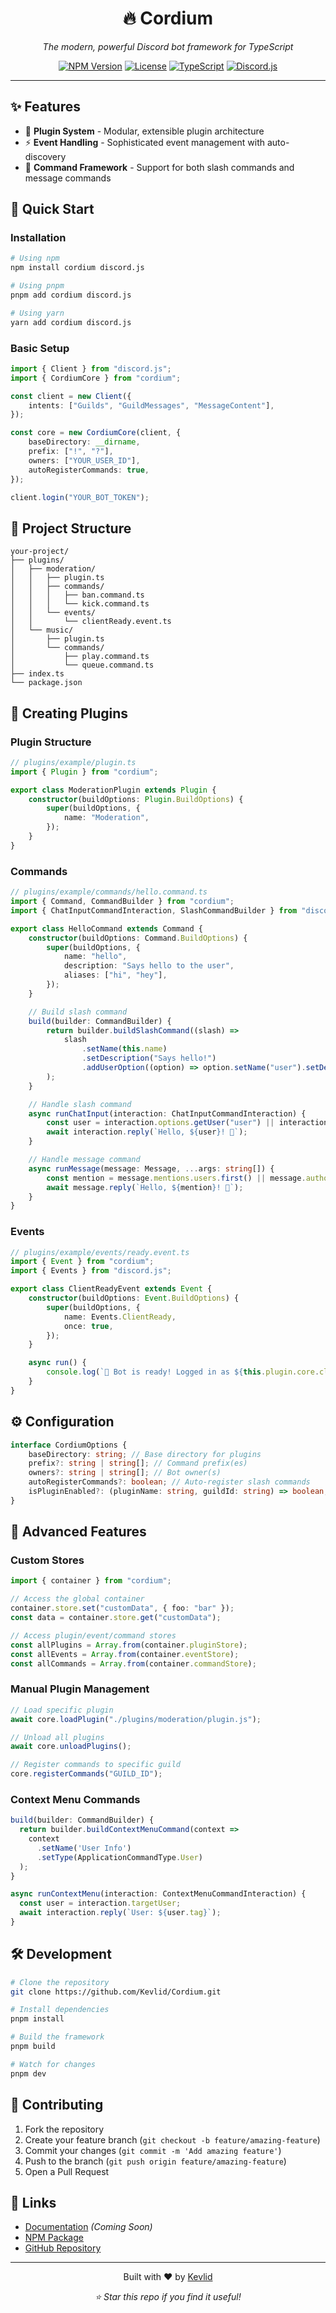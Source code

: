 <div align="center">
  <h1>🔥 Cordium</h1>
  <p><em>The modern, powerful Discord bot framework for TypeScript</em></p>
  
  [![NPM Version](https://img.shields.io/npm/v/cordium?style=for-the-badge&color=blue)](https://www.npmjs.com/package/cordium)
  [![License](https://img.shields.io/npm/l/cordium?style=for-the-badge&color=green)](LICENSE)
  [![TypeScript](https://img.shields.io/badge/TypeScript-Ready-blue?style=for-the-badge&logo=typescript)](https://www.typescriptlang.org/)
  [![Discord.js](https://img.shields.io/badge/Discord.js-v14-5865F2?style=for-the-badge&logo=discord)](https://discord.js.org/)
</div>

---

## ✨ Features

-   🔌 **Plugin System** - Modular, extensible plugin architecture
-   ⚡ **Event Handling** - Sophisticated event management with auto-discovery
-   🎯 **Command Framework** - Support for both slash commands and message commands

## 🚀 Quick Start

### Installation

```bash
# Using npm
npm install cordium discord.js

# Using pnpm
pnpm add cordium discord.js

# Using yarn
yarn add cordium discord.js
```

### Basic Setup

```typescript
import { Client } from "discord.js";
import { CordiumCore } from "cordium";

const client = new Client({
    intents: ["Guilds", "GuildMessages", "MessageContent"],
});

const core = new CordiumCore(client, {
    baseDirectory: __dirname,
    prefix: ["!", "?"],
    owners: ["YOUR_USER_ID"],
    autoRegisterCommands: true,
});

client.login("YOUR_BOT_TOKEN");
```

## 📁 Project Structure

```
your-project/
├── plugins/
│   ├── moderation/
│   │   ├── plugin.ts
│   │   ├── commands/
│   │   │   ├── ban.command.ts
│   │   │   └── kick.command.ts
│   │   └── events/
│   │       └── clientReady.event.ts
│   └── music/
│       ├── plugin.ts
│       └── commands/
│           ├── play.command.ts
│           └── queue.command.ts
├── index.ts
└── package.json
```

## 🔌 Creating Plugins

### Plugin Structure

```typescript
// plugins/example/plugin.ts
import { Plugin } from "cordium";

export class ModerationPlugin extends Plugin {
    constructor(buildOptions: Plugin.BuildOptions) {
        super(buildOptions, {
            name: "Moderation",
        });
    }
}
```

### Commands

```typescript
// plugins/example/commands/hello.command.ts
import { Command, CommandBuilder } from "cordium";
import { ChatInputCommandInteraction, SlashCommandBuilder } from "discord.js";

export class HelloCommand extends Command {
    constructor(buildOptions: Command.BuildOptions) {
        super(buildOptions, {
            name: "hello",
            description: "Says hello to the user",
            aliases: ["hi", "hey"],
        });
    }

    // Build slash command
    build(builder: CommandBuilder) {
        return builder.buildSlashCommand((slash) =>
            slash
                .setName(this.name)
                .setDescription("Says hello!")
                .addUserOption((option) => option.setName("user").setDescription("User to greet").setRequired(false))
        );
    }

    // Handle slash command
    async runChatInput(interaction: ChatInputCommandInteraction) {
        const user = interaction.options.getUser("user") || interaction.user;
        await interaction.reply(`Hello, ${user}! 👋`);
    }

    // Handle message command
    async runMessage(message: Message, ...args: string[]) {
        const mention = message.mentions.users.first() || message.author;
        await message.reply(`Hello, ${mention}! 👋`);
    }
}
```

### Events

```typescript
// plugins/example/events/ready.event.ts
import { Event } from "cordium";
import { Events } from "discord.js";

export class ClientReadyEvent extends Event {
    constructor(buildOptions: Event.BuildOptions) {
        super(buildOptions, {
            name: Events.ClientReady,
            once: true,
        });
    }

    async run() {
        console.log(`🚀 Bot is ready! Logged in as ${this.plugin.core.client.user?.tag}`);
    }
}
```

## ⚙️ Configuration

```typescript
interface CordiumOptions {
    baseDirectory: string; // Base directory for plugins
    prefix?: string | string[]; // Command prefix(es)
    owners?: string | string[]; // Bot owner(s)
    autoRegisterCommands?: boolean; // Auto-register slash commands
    isPluginEnabled?: (pluginName: string, guildId: string) => boolean;
}
```

## 🎯 Advanced Features

### Custom Stores

```typescript
import { container } from "cordium";

// Access the global container
container.store.set("customData", { foo: "bar" });
const data = container.store.get("customData");

// Access plugin/event/command stores
const allPlugins = Array.from(container.pluginStore);
const allEvents = Array.from(container.eventStore);
const allCommands = Array.from(container.commandStore);
```

### Manual Plugin Management

```typescript
// Load specific plugin
await core.loadPlugin("./plugins/moderation/plugin.js");

// Unload all plugins
await core.unloadPlugins();

// Register commands to specific guild
core.registerCommands("GUILD_ID");
```

### Context Menu Commands

```typescript
build(builder: CommandBuilder) {
  return builder.buildContextMenuCommand(context =>
    context
      .setName('User Info')
      .setType(ApplicationCommandType.User)
  );
}

async runContextMenu(interaction: ContextMenuCommandInteraction) {
  const user = interaction.targetUser;
  await interaction.reply(`User: ${user.tag}`);
}
```

## 🛠️ Development

```bash
# Clone the repository
git clone https://github.com/Kevlid/Cordium.git

# Install dependencies
pnpm install

# Build the framework
pnpm build

# Watch for changes
pnpm dev
```

## 🤝 Contributing

1. Fork the repository
2. Create your feature branch (`git checkout -b feature/amazing-feature`)
3. Commit your changes (`git commit -m 'Add amazing feature'`)
4. Push to the branch (`git push origin feature/amazing-feature`)
5. Open a Pull Request

## 🔗 Links

-   [Documentation](https://github.com/Kevlid/Cordium) _(Coming Soon)_
-   [NPM Package](https://www.npmjs.com/package/cordium)
-   [GitHub Repository](https://github.com/Kevlid/Cordium)

---

<div align="center">
  <p>Built with ❤️ by <a href="https://github.com/Kevlid">Kevlid</a></p>
  <p><em>⭐ Star this repo if you find it useful!</em></p>
</div>
